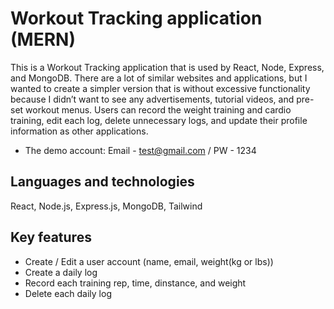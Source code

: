 # Workout Tracking application (MERN)

This is a Workout Tracking application that is used by React, Node, Express, and MongoDB. There are a lot of similar websites and applications, but I wanted to create a simpler version that is without excessive functionality because I didn’t want to see any advertisements, tutorial videos, and pre-set workout menus. Users can record the weight training and cardio training, edit each log, delete unnecessary logs, and update their profile information as other applications.

- The demo account: Email - test@gmail.com / PW - 1234

## Languages and technologies

React, Node.js, Express.js, MongoDB, Tailwind

## Key features

- Create / Edit a user account (name, email, weight(kg or lbs))
- Create a daily log
- Record each training rep, time, dinstance, and weight
- Delete each daily log

